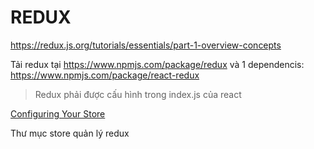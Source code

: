 # REDUX

https://redux.js.org/tutorials/essentials/part-1-overview-concepts

Tải redux tại https://www.npmjs.com/package/redux
và 1 dependencis: https://www.npmjs.com/package/react-redux

> Redux phải được cấu hình trong index.js của react

[Configuring Your Store](https://redux.js.org/usage/configuring-your-store)

Thư mục store quản lý redux
